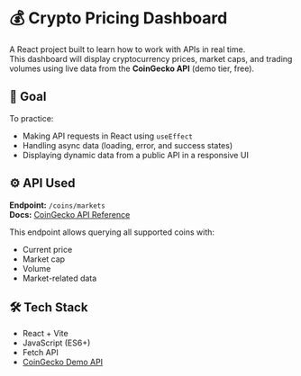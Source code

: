 # 💰 Crypto Pricing Dashboard

A React project built to learn how to work with APIs in real time.  
This dashboard will display cryptocurrency prices, market caps, and trading volumes using live data from the **CoinGecko API** (demo tier, free).

## 🧩 Goal

To practice:
- Making API requests in React using `useEffect`
- Handling async data (loading, error, and success states)
- Displaying dynamic data from a public API in a responsive UI

## ⚙️ API Used

**Endpoint:** `/coins/markets`  
**Docs:** [CoinGecko API Reference](https://docs.coingecko.com/v3.0.1/reference/coins-markets)  

This endpoint allows querying all supported coins with:
- Current price  
- Market cap  
- Volume  
- Market-related data  

## 🛠️ Tech Stack

- React + Vite  
- JavaScript (ES6+)  
- Fetch API  
- [CoinGecko Demo API](https://docs.coingecko.com/)  

